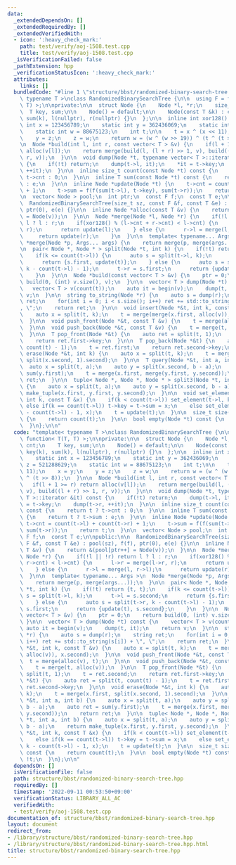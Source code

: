 ```yaml
---
data:
  _extendedDependsOn: []
  _extendedRequiredBy: []
  _extendedVerifiedWith:
  - icon: ':heavy_check_mark:'
    path: test/verify/aoj-1508.test.cpp
    title: test/verify/aoj-1508.test.cpp
  _isVerificationFailed: false
  _pathExtension: hpp
  _verificationStatusIcon: ':heavy_check_mark:'
  attributes:
    links: []
  bundledCode: "#line 1 \"structure/bbst/randomized-binary-search-tree.hpp\"\ntemplate<\
    \ typename T >\nclass RandomizedBinarySearchTree {\n\n  using F = function< T(T,\
    \ T) >;\n\nprivate:\n\n  struct Node {\n    Node *l, *r;\n    size_t cnt;\n  \
    \  T key, sum;\n\n    Node() = default;\n\n    Node(const T &k) : cnt(1), key(k),\
    \ sum(k), l(nullptr), r(nullptr) {}\n  };\n\n  inline int xor128() {\n    static\
    \ int x = 123456789;\n    static int y = 362436069;\n    static int z = 521288629;\n\
    \    static int w = 88675123;\n    int t;\n\n    t = x ^ (x << 11);\n    x = y;\n\
    \    y = z;\n    z = w;\n    return w = (w ^ (w >> 19)) ^ (t ^ (t >> 8));\n  }\n\
    \n  Node *build(int l, int r, const vector< T > &v) {\n    if(l + 1 >= r) return\
    \ alloc(v[l]);\n    return merge(build(l, (l + r) >> 1, v), build((l + r) >> 1,\
    \ r, v));\n  }\n\n  void dump(Node *t, typename vector< T >::iterator &it) const\
    \ {\n    if(!t) return;\n    dump(t->l, it);\n    *it = t->key;\n    dump(t->r,\
    \ ++it);\n  }\n\n  inline size_t count(const Node *t) const {\n    return t ?\
    \ t->cnt : 0;\n  }\n\n  inline T sum(const Node *t) const {\n    return t ? t->sum\
    \ : e;\n  }\n\n  inline Node *update(Node *t) {\n    t->cnt = count(t->l) + count(t->r)\
    \ + 1;\n    t->sum = f(f(sum(t->l), t->key), sum(t->r));\n    return t;\n  }\n\
    \n  vector< Node > pool;\n  int ptr;\n  const F f;\n  const T e;\n\npublic:\n\n\
    \  RandomizedBinarySearchTree(size_t sz, const F &f, const T &e) : pool(sz), f(f),\
    \ ptr(0), e(e) {}\n\n  inline Node *alloc(const T &v) {\n    return &(pool[ptr++]\
    \ = Node(v));\n  }\n\n  Node *merge(Node *l, Node *r) {\n    if(!l || !r) return\
    \ l ? l : r;\n    if(xor128() % (l->cnt + r->cnt) < l->cnt) {\n      l->r = merge(l->r,\
    \ r);\n      return update(l);\n    } else {\n      r->l = merge(l, r->l);\n \
    \     return update(r);\n    }\n  }\n\n  template< typename... Args >\n  Node\
    \ *merge(Node *p, Args... args) {\n    return merge(p, merge(args...));\n  }\n\
    \n  pair< Node *, Node * > split(Node *t, int k) {\n    if(!t) return {t, t};\n\
    \    if(k <= count(t->l)) {\n      auto s = split(t->l, k);\n      t->l = s.second;\n\
    \      return {s.first, update(t)};\n    } else {\n      auto s = split(t->r,\
    \ k - count(t->l) - 1);\n      t->r = s.first;\n      return {update(t), s.second};\n\
    \    }\n  }\n\n  Node *build(const vector< T > &v) {\n    ptr = 0;\n    return\
    \ build(0, (int) v.size(), v);\n  }\n\n  vector< T > dump(Node *t) const {\n \
    \   vector< T > v(count(t));\n    auto it = begin(v);\n    dump(t, it);\n    return\
    \ v;\n  }\n\n  string to_string(Node *r) {\n    auto s = dump(r);\n    string\
    \ ret;\n    for(int i = 0; i < s.size(); i++) ret += std::to_string(s[i]) + \"\
    , \";\n    return ret;\n  }\n\n  void insert(Node *&t, int k, const T &v) {\n\
    \    auto x = split(t, k);\n    t = merge(merge(x.first, alloc(v)), x.second);\n\
    \  }\n\n  void push_front(Node *&t, const T &v) {\n    t = merge(alloc(v), t);\n\
    \  }\n\n  void push_back(Node *&t, const T &v) {\n    t = merge(t, alloc(v));\n\
    \  }\n\n  T pop_front(Node *&t) {\n    auto ret = split(t, 1);\n    t = ret.second;\n\
    \    return ret.first->key;\n  }\n\n  T pop_back(Node *&t) {\n    auto ret = split(t,\
    \ count(t) - 1);\n    t = ret.first;\n    return ret.second->key;\n  }\n\n  void\
    \ erase(Node *&t, int k) {\n    auto x = split(t, k);\n    t = merge(x.first,\
    \ split(x.second, 1).second);\n  }\n\n  T query(Node *&t, int a, int b) {\n  \
    \  auto x = split(t, a);\n    auto y = split(x.second, b - a);\n    auto ret =\
    \ sum(y.first);\n    t = merge(x.first, merge(y.first, y.second));\n    return\
    \ ret;\n  }\n\n  tuple< Node *, Node *, Node * > split3(Node *t, int a, int b)\
    \ {\n    auto x = split(t, a);\n    auto y = split(x.second, b - a);\n    return\
    \ make_tuple(x.first, y.first, y.second);\n  }\n\n  void set_element(Node *&t,\
    \ int k, const T &x) {\n    if(k < count(t->l)) set_element(t->l, k, x);\n   \
    \ else if(k == count(t->l)) t->key = t->sum = x;\n    else set_element(t->r, k\
    \ - count(t->l) - 1, x);\n    t = update(t);\n  }\n\n  size_t size(Node *t) const\
    \ {\n    return count(t);\n  }\n\n  bool empty(Node *t) const {\n    return !t;\n\
    \  }\n};\n\n"
  code: "template< typename T >\nclass RandomizedBinarySearchTree {\n\n  using F =\
    \ function< T(T, T) >;\n\nprivate:\n\n  struct Node {\n    Node *l, *r;\n    size_t\
    \ cnt;\n    T key, sum;\n\n    Node() = default;\n\n    Node(const T &k) : cnt(1),\
    \ key(k), sum(k), l(nullptr), r(nullptr) {}\n  };\n\n  inline int xor128() {\n\
    \    static int x = 123456789;\n    static int y = 362436069;\n    static int\
    \ z = 521288629;\n    static int w = 88675123;\n    int t;\n\n    t = x ^ (x <<\
    \ 11);\n    x = y;\n    y = z;\n    z = w;\n    return w = (w ^ (w >> 19)) ^ (t\
    \ ^ (t >> 8));\n  }\n\n  Node *build(int l, int r, const vector< T > &v) {\n \
    \   if(l + 1 >= r) return alloc(v[l]);\n    return merge(build(l, (l + r) >> 1,\
    \ v), build((l + r) >> 1, r, v));\n  }\n\n  void dump(Node *t, typename vector<\
    \ T >::iterator &it) const {\n    if(!t) return;\n    dump(t->l, it);\n    *it\
    \ = t->key;\n    dump(t->r, ++it);\n  }\n\n  inline size_t count(const Node *t)\
    \ const {\n    return t ? t->cnt : 0;\n  }\n\n  inline T sum(const Node *t) const\
    \ {\n    return t ? t->sum : e;\n  }\n\n  inline Node *update(Node *t) {\n   \
    \ t->cnt = count(t->l) + count(t->r) + 1;\n    t->sum = f(f(sum(t->l), t->key),\
    \ sum(t->r));\n    return t;\n  }\n\n  vector< Node > pool;\n  int ptr;\n  const\
    \ F f;\n  const T e;\n\npublic:\n\n  RandomizedBinarySearchTree(size_t sz, const\
    \ F &f, const T &e) : pool(sz), f(f), ptr(0), e(e) {}\n\n  inline Node *alloc(const\
    \ T &v) {\n    return &(pool[ptr++] = Node(v));\n  }\n\n  Node *merge(Node *l,\
    \ Node *r) {\n    if(!l || !r) return l ? l : r;\n    if(xor128() % (l->cnt +\
    \ r->cnt) < l->cnt) {\n      l->r = merge(l->r, r);\n      return update(l);\n\
    \    } else {\n      r->l = merge(l, r->l);\n      return update(r);\n    }\n\
    \  }\n\n  template< typename... Args >\n  Node *merge(Node *p, Args... args) {\n\
    \    return merge(p, merge(args...));\n  }\n\n  pair< Node *, Node * > split(Node\
    \ *t, int k) {\n    if(!t) return {t, t};\n    if(k <= count(t->l)) {\n      auto\
    \ s = split(t->l, k);\n      t->l = s.second;\n      return {s.first, update(t)};\n\
    \    } else {\n      auto s = split(t->r, k - count(t->l) - 1);\n      t->r =\
    \ s.first;\n      return {update(t), s.second};\n    }\n  }\n\n  Node *build(const\
    \ vector< T > &v) {\n    ptr = 0;\n    return build(0, (int) v.size(), v);\n \
    \ }\n\n  vector< T > dump(Node *t) const {\n    vector< T > v(count(t));\n   \
    \ auto it = begin(v);\n    dump(t, it);\n    return v;\n  }\n\n  string to_string(Node\
    \ *r) {\n    auto s = dump(r);\n    string ret;\n    for(int i = 0; i < s.size();\
    \ i++) ret += std::to_string(s[i]) + \", \";\n    return ret;\n  }\n\n  void insert(Node\
    \ *&t, int k, const T &v) {\n    auto x = split(t, k);\n    t = merge(merge(x.first,\
    \ alloc(v)), x.second);\n  }\n\n  void push_front(Node *&t, const T &v) {\n  \
    \  t = merge(alloc(v), t);\n  }\n\n  void push_back(Node *&t, const T &v) {\n\
    \    t = merge(t, alloc(v));\n  }\n\n  T pop_front(Node *&t) {\n    auto ret =\
    \ split(t, 1);\n    t = ret.second;\n    return ret.first->key;\n  }\n\n  T pop_back(Node\
    \ *&t) {\n    auto ret = split(t, count(t) - 1);\n    t = ret.first;\n    return\
    \ ret.second->key;\n  }\n\n  void erase(Node *&t, int k) {\n    auto x = split(t,\
    \ k);\n    t = merge(x.first, split(x.second, 1).second);\n  }\n\n  T query(Node\
    \ *&t, int a, int b) {\n    auto x = split(t, a);\n    auto y = split(x.second,\
    \ b - a);\n    auto ret = sum(y.first);\n    t = merge(x.first, merge(y.first,\
    \ y.second));\n    return ret;\n  }\n\n  tuple< Node *, Node *, Node * > split3(Node\
    \ *t, int a, int b) {\n    auto x = split(t, a);\n    auto y = split(x.second,\
    \ b - a);\n    return make_tuple(x.first, y.first, y.second);\n  }\n\n  void set_element(Node\
    \ *&t, int k, const T &x) {\n    if(k < count(t->l)) set_element(t->l, k, x);\n\
    \    else if(k == count(t->l)) t->key = t->sum = x;\n    else set_element(t->r,\
    \ k - count(t->l) - 1, x);\n    t = update(t);\n  }\n\n  size_t size(Node *t)\
    \ const {\n    return count(t);\n  }\n\n  bool empty(Node *t) const {\n    return\
    \ !t;\n  }\n};\n\n"
  dependsOn: []
  isVerificationFile: false
  path: structure/bbst/randomized-binary-search-tree.hpp
  requiredBy: []
  timestamp: '2022-09-11 00:53:50+09:00'
  verificationStatus: LIBRARY_ALL_AC
  verifiedWith:
  - test/verify/aoj-1508.test.cpp
documentation_of: structure/bbst/randomized-binary-search-tree.hpp
layout: document
redirect_from:
- /library/structure/bbst/randomized-binary-search-tree.hpp
- /library/structure/bbst/randomized-binary-search-tree.hpp.html
title: structure/bbst/randomized-binary-search-tree.hpp
---
```

